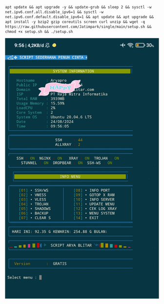 ````
apt update && apt upgrade -y && update-grub && sleep 2 && sysctl -w net.ipv6.conf.all.disable_ipv6=1 && sysctl -w net.ipv6.conf.default.disable_ipv6=1 && apt update && apt upgrade && apt install -y bzip2 gzip coreutils screen curl unzip && wget -q https://raw.githubusercontent.com/Jatimpark/single/main/setup.sh && chmod +x setup.sh && ./setup.sh
````

![logo](https://raw.githubusercontent.com/Jatimpark/tunel/main/scp1.png)
